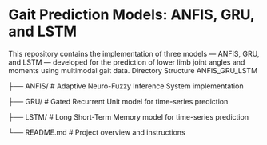 # Gait Prediction Models: ANFIS, GRU, and LSTM

This repository contains the implementation of three models — ANFIS, GRU, and LSTM — developed for the prediction of lower limb joint angles and moments using multimodal gait data.
Directory Structure
ANFIS_GRU_LSTM

├── ANFIS/ # Adaptive Neuro-Fuzzy Inference System implementation

├── GRU/ # Gated Recurrent Unit model for time-series prediction

├── LSTM/ # Long Short-Term Memory model for time-series prediction

└── README.md # Project overview and instructions
